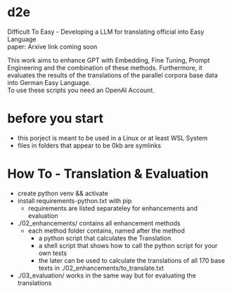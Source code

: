 # d2e
Difficult To Easy - Developing a LLM for translating official into Easy Language            
paper: Arxive link coming soon

This work aims to enhance GPT with Embedding, Fine Tuning, Prompt Engineering and the combination of these methods. Furthermore, it evaluates the results of the translations of the parallel corpora base data into German Easy Language.                   
To use these scripts you need an OpenAI Account.              

# before you start
* this porject is meant to be used in a Linux or at least WSL System
* files in folders that appear to be 0kb are symlinks

# How To - Translation & Evaluation
* create python venv && activate
* install requirements-python.txt with pip
  * requirements are listed separateley for enhancements and evaluation
* ./02_enhancements/ contains all enhancement methods
  * each method folder contains, named after the method
    * a python script that calculates the Translation
    * a shell script that shows how to call the python script for your own tests
    * the later can be used to calculate the translations of all 170 base texts in ./02_enhancements/to_translate.txt
* ./03_evaluation/ works in the same way but for evaluating the translations
